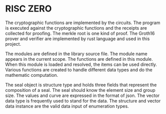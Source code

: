 # RISC ZERO

The cryptographic functions are implemented by the circuits. The program is executed against the cryptographic  functions and the receipts are collected for proofing. The merkle root is one kind of proof. The Groth16 prover and verifier are implemented by rust language and used in this project.

The modules are defined in the library source file. The module name appears in the current scope. The functions are defined in this module. When this module is loaded and resolved, the items can be used directly. Various functions are created to handle different data types and do the mathematic computation. 

The seal object is structure type and holds three fields that represent the composition of a seal. The seal should know the element size and group size. The values and curve are expressed in the format of json. The vector data type is frequently used to stand for the data. The structure and vector data instance are the valid data input of enumeration types.


